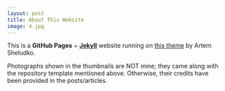 ```yaml
---
layout: post
title: About This Website
image: 4.jpg
---
```


This is a **GitHub Pages** + [**Jekyll**](https://jekyllrb.com/) website running on [this theme](https://github.com/artemsheludko/flexton) by Artem Sheludko. 

Photographs shown in the thumbnails are NOT mine; they came along with the repository template mentioned above. Otherwise, their credits have been provided in the posts/articles.

